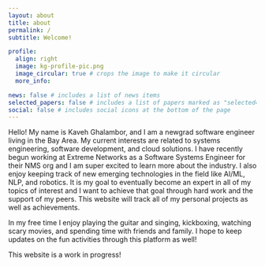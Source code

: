 ```yaml
---
layout: about
title: about
permalink: /
subtitle: Welcome!

profile:
  align: right
  image: kg-profile-pic.png
  image_circular: true # crops the image to make it circular
  more_info: 

news: false # includes a list of news items
selected_papers: false # includes a list of papers marked as "selected={true}"
social: false # includes social icons at the bottom of the page
---
```


Hello! My name is Kaveh Ghalambor, and I am a newgrad software engineer living in the Bay Area.  My current interests are related to systems engineering, software development, and cloud solutions.  I have recently begun working at Extreme Networks as a Software Systems Engineer for their NMS org and I am super excited to learn more about the industry.  I also enjoy keeping track of new emerging technologies in the field like AI/ML, NLP, and robotics.  It is my goal to eventually become an expert in all of my topics of interest and I want to achieve that goal through hard work and the support of my peers.  This website will track all of my personal projects as well as achievements.

In my free time I enjoy playing the guitar and singing, kickboxing, watching scary movies, and spending time with friends and family.  I hope to keep updates on the fun activities through this platform as well!

This website is a work in progress!
